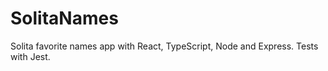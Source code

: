 
# SolitaNames

Solita favorite names app with React, TypeScript, Node and Express. Tests with Jest. 
